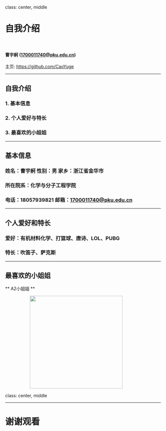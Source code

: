 class: center, middle

# 自我介绍

&nbsp;
&nbsp;

#### 曹宇舸 (1700011740@pku.edu.cn)  

主页: https://github.com/CaoYuge

---

## 自我介绍

### 1. 基本信息

### 2. 个人爱好与特长

### 3. 最喜欢的小姐姐

---

## 基本信息

### 姓名：曹宇舸 性别：男 家乡：浙江省金华市

### 所在院系：化学与分子工程学院

### 电话：18057939821 邮箱：1700011740@pku.edu.cn

---

## 个人爱好和特长

### 爱好：有机材料化学、打篮球、唐诗、LOL、PUBG

### 特长：吹笛子、萨克斯

---

## 最喜欢的小姐姐

** A2小姐姐 **

<img src="https://upload.wikimedia.org/wikipedia/commons/9/95/Ada_Lovelace_color.svg" width=300 style="margin: 0px 80px">

class: center, middle

---

# 谢谢观看
